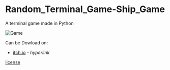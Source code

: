 # Random_Terminal_Game-Ship_Game
A terminal game made in Python

![Game](https://github.com/user-attachments/assets/a9e36248-8b8b-42bc-b333-531c2b3377ec)

Can be Dowload on:
- [itch.io](https://alastor367.itch.io/ship-game) - _hyperlink_

[license](https://github.com/alastor367/Random_Terminal_Game-Ship_Game?tab=MIT-1-ov-file#readme)
